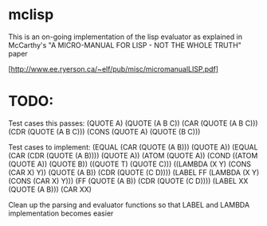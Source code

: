 mclisp
======

This is an on-going implementation of the lisp evaluator as explained in McCarthy's "A MICRO-MANUAL FOR LISP - NOT THE WHOLE TRUTH" paper

[http://www.ee.ryerson.ca/~elf/pub/misc/micromanualLISP.pdf]

TODO:
====
Test cases this passes:
(QUOTE A)
(QUOTE (A B C))
(CAR (QUOTE (A B C)))
(CDR (QUOTE (A B C)))
(CONS (QUOTE A) (QUOTE (B C)))

Test cases to implement:
(EQUAL (CAR (QUOTE (A B))) (QUOTE A))
(EQUAL (CAR (CDR (QUOTE (A B)))) (QUOTE A))
(ATOM (QUOTE A))
(COND ((ATOM (QUOTE A)) (QUOTE B)) ((QUOTE T) (QUOTE C)))
((LAMBDA (X Y) (CONS (CAR X) Y)) (QUOTE (A B)) (CDR (QUOTE (C D))))
(LABEL FF (LAMBDA (X Y) (CONS (CAR X) Y)))
(FF (QUOTE (A B)) (CDR (QUOTE (C D))))
(LABEL XX (QUOTE (A B)))
(CAR XX)

Clean up the parsing and evaluator functions so that LABEL and LAMBDA implementation becomes easier


